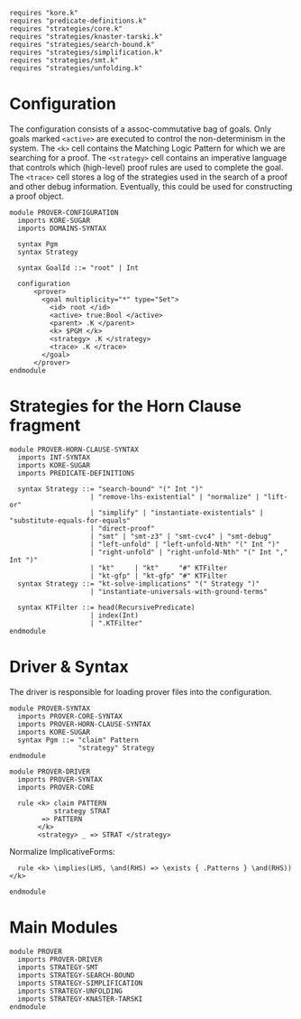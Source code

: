```k
requires "kore.k"
requires "predicate-definitions.k"
requires "strategies/core.k"
requires "strategies/knaster-tarski.k"
requires "strategies/search-bound.k"
requires "strategies/simplification.k"
requires "strategies/smt.k"
requires "strategies/unfolding.k"
```

Configuration
=============

The configuration consists of a assoc-commutative bag of goals. Only goals
marked `<active>` are executed to control the non-determinism in the system. The
`<k>` cell contains the Matching Logic Pattern for which we are searching for a
proof. The `<strategy>` cell contains an imperative language that controls which
(high-level) proof rules are used to complete the goal. The `<trace>` cell
stores a log of the strategies used in the search of a proof and other debug
information. Eventually, this could be used for constructing a proof object.

```k
module PROVER-CONFIGURATION
  imports KORE-SUGAR
  imports DOMAINS-SYNTAX

  syntax Pgm
  syntax Strategy

  syntax GoalId ::= "root" | Int

  configuration
      <prover>
        <goal multiplicity="*" type="Set">
          <id> root </id>
          <active> true:Bool </active>
          <parent> .K </parent>
          <k> $PGM </k>
          <strategy> .K </strategy>
          <trace> .K </trace>
        </goal>
      </prover>
endmodule
```

Strategies for the Horn Clause fragment
=======================================

```k
module PROVER-HORN-CLAUSE-SYNTAX
  imports INT-SYNTAX
  imports KORE-SUGAR
  imports PREDICATE-DEFINITIONS

  syntax Strategy ::= "search-bound" "(" Int ")"
                    | "remove-lhs-existential" | "normalize" | "lift-or"
                    | "simplify" | "instantiate-existentials" | "substitute-equals-for-equals"
                    | "direct-proof"
                    | "smt" | "smt-z3" | "smt-cvc4" | "smt-debug"
                    | "left-unfold" | "left-unfold-Nth" "(" Int ")"
                    | "right-unfold" | "right-unfold-Nth" "(" Int "," Int ")"
                    | "kt"     | "kt"     "#" KTFilter
                    | "kt-gfp" | "kt-gfp" "#" KTFilter
  syntax Strategy ::= "kt-solve-implications" "(" Strategy ")"
                    | "instantiate-universals-with-ground-terms"

  syntax KTFilter ::= head(RecursivePredicate)
                    | index(Int)
                    | ".KTFilter"
endmodule
```

Driver & Syntax
===============

The driver is responsible for loading prover files into the configuration.

```k
module PROVER-SYNTAX
  imports PROVER-CORE-SYNTAX
  imports PROVER-HORN-CLAUSE-SYNTAX
  imports KORE-SUGAR
  syntax Pgm ::= "claim" Pattern
                 "strategy" Strategy
endmodule
```

```k
module PROVER-DRIVER
  imports PROVER-SYNTAX
  imports PROVER-CORE

  rule <k> claim PATTERN
           strategy STRAT
        => PATTERN
       </k>
       <strategy> _ => STRAT </strategy>
```

Normalize ImplicativeForms:

```k
  rule <k> \implies(LHS, \and(RHS) => \exists { .Patterns } \and(RHS)) </k>
```

```k
endmodule
```

Main Modules
============

```k
module PROVER
  imports PROVER-DRIVER
  imports STRATEGY-SMT
  imports STRATEGY-SEARCH-BOUND
  imports STRATEGY-SIMPLIFICATION
  imports STRATEGY-UNFOLDING
  imports STRATEGY-KNASTER-TARSKI
endmodule
```

